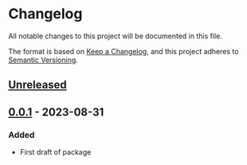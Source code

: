 # Changelog
All notable changes to this project will be documented in this file.

The format is based on [Keep a Changelog](https://keepachangelog.com/en/1.0.0/), and this project adheres to [Semantic Versioning](https://semver.org/spec/v2.0.0.html).

## [Unreleased]

## [0.0.1] - 2023-08-31
### Added
- First draft of package

[Unreleased]: https://github.com/ernestum/data-samples-printer/compare/0.0.1...master
[0.0.1]: https://github.com/ernestum/data-samples-printer/tree/0.0.1
